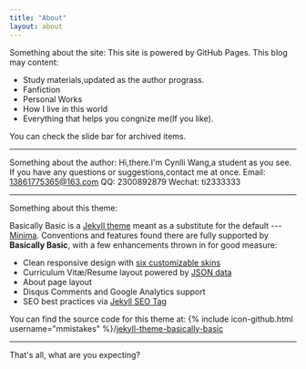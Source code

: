 ```yaml
---
title: "About"
layout: about
---
```

Something about the site:
This site is powered by GitHub Pages.
This blog may content:
* Study materials,updated as the author prograss.
* Fanfiction
* Personal Works
* How I live in this world
* Everything that helps you congnize me(If you like). 

You can check the slide bar for archived items.
***
Something about the author:
Hi,there.I'm Cynlli Wang,a student as you see.
If you have any questions or suggestions,contact me at once.
Email: 13861775365@163.com
QQ: 2300892879
Wechat: ti2333333
***
Something about this theme:



Basically Basic is a [Jekyll theme](https://jekyllrb.com/docs/themes/) meant as a substitute for the default --- [Minima](https://github.com/jekyll/minima). Conventions and features found there are fully supported by **Basically Basic**, with a few enhancements thrown in for good measure:

- Clean responsive design with [six customizable skins](#skin)
- Curriculum Vitæ/Resume layout powered by [JSON data](http://registry.jsonresume.org/)
- About page layout
- Disqus Comments and Google Analytics support
- SEO best practices via [Jekyll SEO Tag](https://github.com/jekyll/jekyll-seo-tag/)

You can find the source code for this theme at: {% include icon-github.html username="mmistakes" %}/[jekyll-theme-basically-basic](https://github.com/mmistakes/jekyll-theme-basically-basic)
***
That's all, what are you expecting?